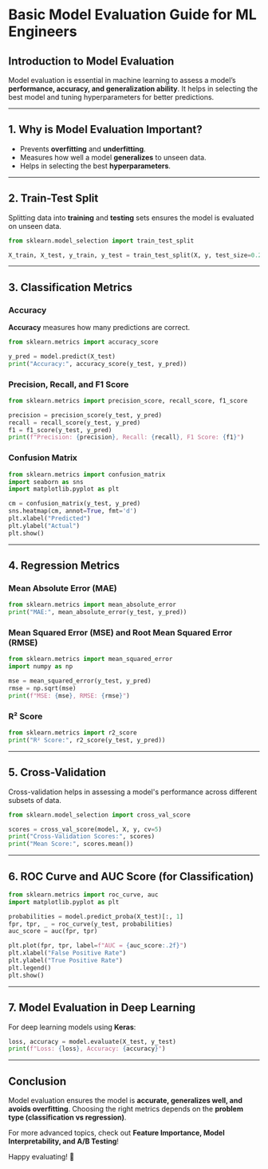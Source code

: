 # Basic Model Evaluation Guide for ML Engineers

## Introduction to Model Evaluation
Model evaluation is essential in machine learning to assess a model’s **performance, accuracy, and generalization ability**. It helps in selecting the best model and tuning hyperparameters for better predictions.

---
## 1. Why is Model Evaluation Important?
- Prevents **overfitting** and **underfitting**.
- Measures how well a model **generalizes** to unseen data.
- Helps in selecting the best **hyperparameters**.

---
## 2. Train-Test Split
Splitting data into **training** and **testing** sets ensures the model is evaluated on unseen data.
```python
from sklearn.model_selection import train_test_split

X_train, X_test, y_train, y_test = train_test_split(X, y, test_size=0.2, random_state=42)
```

---
## 3. Classification Metrics
### Accuracy
**Accuracy** measures how many predictions are correct.
```python
from sklearn.metrics import accuracy_score

y_pred = model.predict(X_test)
print("Accuracy:", accuracy_score(y_test, y_pred))
```

### Precision, Recall, and F1 Score
```python
from sklearn.metrics import precision_score, recall_score, f1_score

precision = precision_score(y_test, y_pred)
recall = recall_score(y_test, y_pred)
f1 = f1_score(y_test, y_pred)
print(f"Precision: {precision}, Recall: {recall}, F1 Score: {f1}")
```

### Confusion Matrix
```python
from sklearn.metrics import confusion_matrix
import seaborn as sns
import matplotlib.pyplot as plt

cm = confusion_matrix(y_test, y_pred)
sns.heatmap(cm, annot=True, fmt='d')
plt.xlabel("Predicted")
plt.ylabel("Actual")
plt.show()
```

---
## 4. Regression Metrics
### Mean Absolute Error (MAE)
```python
from sklearn.metrics import mean_absolute_error
print("MAE:", mean_absolute_error(y_test, y_pred))
```

### Mean Squared Error (MSE) and Root Mean Squared Error (RMSE)
```python
from sklearn.metrics import mean_squared_error
import numpy as np

mse = mean_squared_error(y_test, y_pred)
rmse = np.sqrt(mse)
print(f"MSE: {mse}, RMSE: {rmse}")
```

### R² Score
```python
from sklearn.metrics import r2_score
print("R² Score:", r2_score(y_test, y_pred))
```

---
## 5. Cross-Validation
Cross-validation helps in assessing a model's performance across different subsets of data.
```python
from sklearn.model_selection import cross_val_score

scores = cross_val_score(model, X, y, cv=5)
print("Cross-Validation Scores:", scores)
print("Mean Score:", scores.mean())
```

---
## 6. ROC Curve and AUC Score (for Classification)
```python
from sklearn.metrics import roc_curve, auc
import matplotlib.pyplot as plt

probabilities = model.predict_proba(X_test)[:, 1]
fpr, tpr, _ = roc_curve(y_test, probabilities)
auc_score = auc(fpr, tpr)

plt.plot(fpr, tpr, label=f"AUC = {auc_score:.2f}")
plt.xlabel("False Positive Rate")
plt.ylabel("True Positive Rate")
plt.legend()
plt.show()
```

---
## 7. Model Evaluation in Deep Learning
For deep learning models using **Keras**:
```python
loss, accuracy = model.evaluate(X_test, y_test)
print(f"Loss: {loss}, Accuracy: {accuracy}")
```

---
## Conclusion
Model evaluation ensures the model is **accurate, generalizes well, and avoids overfitting**. Choosing the right metrics depends on the **problem type (classification vs regression)**.

For more advanced topics, check out **Feature Importance, Model Interpretability, and A/B Testing**!

Happy evaluating! 🚀
